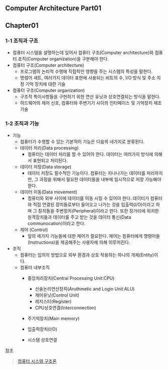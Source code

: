 ## Computer Architecture Part01 
## Chapter01 
### 1-1 조직과 구조       
- 컴퓨터 시스템을 설명하는데 있어서 컴퓨터 구조(Computer architecture)와 컴퓨터 조직(Computer organization)을 구분해야 한다. 
- 컴퓨터 구조(Computer architecture)
  - 프로그램의 논리적 수행에 직접적인 영향을 주는 시스템의 특성을 말한다. 
  - 명령어 세트, 여러가지 데이터 표현에 사용되는 비트의 수, I/O 방식 및 주소 지정 기억 장치에 대한 기술 
- 컴퓨터 구조(Computer organization)
  - 구조적 특이사항들을 구현하기 위한 연산 유닛과 상호연결되는 방식을 말한다. 
  - 하드웨어의 제어 신호, 컴퓨터와 주변기기 사이의 인터페이스 및 기억장치 제조 기술 

### 1-2 조직과 기능 
- 기능 
  - 컴퓨터가 수행할 수 있는 기본적이 기능은 다음의 네가지로 분류된다.
  - 데이터 처리(Data processing)
    - 컴퓨터는 데이터 처리를 할 수 있어야 한다. 데이터는 여러가지 방식에 의해서 표현되고 처리된다. 
  - 데이터 저장(Data storage)
    - 데이터 저장도 필수적인 기능이다. 컴퓨터는 지나나가는 데이터를 처리하지만,  그 과정을 위해서 필요한 데이터들을 내부에 일시적으로 저장 가능해야 한다.   
  - 데이터 이동(Data movement)  
    - 컴퓨터와 외부 사이에 데이터를 이동 시킬 수 있어야 한다. 데이터가 컴퓨터와 직접 연결된 장치들로부터 들어오고 나가는 것을 입출력(I/O)이라고 하며 그 장치들을 주변장치(Peripheral)이라고 한다. 또한 장거리에 위치한 원격장치들과 데이터를 주고 받는 것을 데이터 통신(Data communocation)이라고 한다.  
  - 제어 (Control)
    - 앞의 세가지 기능들에 대한 제어가 필요한다. 제어는 컴퓨터에게 명령어들(Instructions)을 제공해주는 사용자에 의해 이루어진다. 
- 조직 
  - 컴퓨터는 임의의 방법으로 외부 환경과 상호 작용하는 하나의 개체(Entity)이다. 
  - 컴퓨터 내부조직 
    - 중앙처리장치(Central Processing Unit:CPU)
      - 산술논리연산장치(Aruthmetic and Login Unit:ALU) 
      - 제어유닛(Control Unit)
      - 레지스터(Register)
      - CPU상호연결(Interconnection)
    
    - 주기억장치(Main memory)
    - 입출력장치(I/O)
    - 시스템 상호연결 

참조   
  > [컴퓨터 시스템 구조론](https://www.aladin.co.kr/shop/wproduct.aspx?ItemId=1734625289)   
   

